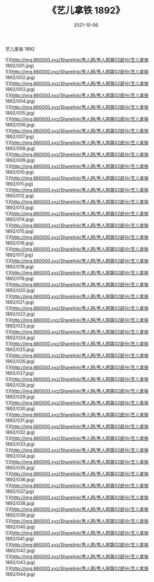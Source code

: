 ﻿---
layout: post
title:  《艺儿拿铁 1892》
date:   2021-10-06
img: http://img.660000.xyz/Sharelink/秀人网/秀人网第02部分/艺儿拿铁 1892/000.jpg
categories: [美女, 清纯, 唯美]
---

艺儿拿铁 1892

  ![](http://img.660000.xyz/Sharelink/秀人网/秀人网第02部分/艺儿拿铁 1892/001.jpg) <br> ![](http://img.660000.xyz/Sharelink/秀人网/秀人网第02部分/艺儿拿铁 1892/002.jpg) <br> ![](http://img.660000.xyz/Sharelink/秀人网/秀人网第02部分/艺儿拿铁 1892/003.jpg) <br> ![](http://img.660000.xyz/Sharelink/秀人网/秀人网第02部分/艺儿拿铁 1892/004.jpg) <br> ![](http://img.660000.xyz/Sharelink/秀人网/秀人网第02部分/艺儿拿铁 1892/005.jpg) <br> ![](http://img.660000.xyz/Sharelink/秀人网/秀人网第02部分/艺儿拿铁 1892/006.jpg) <br> ![](http://img.660000.xyz/Sharelink/秀人网/秀人网第02部分/艺儿拿铁 1892/007.jpg) <br> ![](http://img.660000.xyz/Sharelink/秀人网/秀人网第02部分/艺儿拿铁 1892/008.jpg) <br> ![](http://img.660000.xyz/Sharelink/秀人网/秀人网第02部分/艺儿拿铁 1892/009.jpg) <br> ![](http://img.660000.xyz/Sharelink/秀人网/秀人网第02部分/艺儿拿铁 1892/010.jpg) <br> ![](http://img.660000.xyz/Sharelink/秀人网/秀人网第02部分/艺儿拿铁 1892/011.jpg) <br> ![](http://img.660000.xyz/Sharelink/秀人网/秀人网第02部分/艺儿拿铁 1892/012.jpg) <br> ![](http://img.660000.xyz/Sharelink/秀人网/秀人网第02部分/艺儿拿铁 1892/013.jpg) <br> ![](http://img.660000.xyz/Sharelink/秀人网/秀人网第02部分/艺儿拿铁 1892/014.jpg) <br> ![](http://img.660000.xyz/Sharelink/秀人网/秀人网第02部分/艺儿拿铁 1892/015.jpg) <br> ![](http://img.660000.xyz/Sharelink/秀人网/秀人网第02部分/艺儿拿铁 1892/016.jpg) <br> ![](http://img.660000.xyz/Sharelink/秀人网/秀人网第02部分/艺儿拿铁 1892/017.jpg) <br> ![](http://img.660000.xyz/Sharelink/秀人网/秀人网第02部分/艺儿拿铁 1892/018.jpg) <br> ![](http://img.660000.xyz/Sharelink/秀人网/秀人网第02部分/艺儿拿铁 1892/019.jpg) <br> ![](http://img.660000.xyz/Sharelink/秀人网/秀人网第02部分/艺儿拿铁 1892/020.jpg) <br> ![](http://img.660000.xyz/Sharelink/秀人网/秀人网第02部分/艺儿拿铁 1892/021.jpg) <br> ![](http://img.660000.xyz/Sharelink/秀人网/秀人网第02部分/艺儿拿铁 1892/022.jpg) <br> ![](http://img.660000.xyz/Sharelink/秀人网/秀人网第02部分/艺儿拿铁 1892/023.jpg) <br> ![](http://img.660000.xyz/Sharelink/秀人网/秀人网第02部分/艺儿拿铁 1892/024.jpg) <br> ![](http://img.660000.xyz/Sharelink/秀人网/秀人网第02部分/艺儿拿铁 1892/025.jpg) <br> ![](http://img.660000.xyz/Sharelink/秀人网/秀人网第02部分/艺儿拿铁 1892/026.jpg) <br> ![](http://img.660000.xyz/Sharelink/秀人网/秀人网第02部分/艺儿拿铁 1892/027.jpg) <br> ![](http://img.660000.xyz/Sharelink/秀人网/秀人网第02部分/艺儿拿铁 1892/028.jpg) <br> ![](http://img.660000.xyz/Sharelink/秀人网/秀人网第02部分/艺儿拿铁 1892/029.jpg) <br> ![](http://img.660000.xyz/Sharelink/秀人网/秀人网第02部分/艺儿拿铁 1892/030.jpg) <br> ![](http://img.660000.xyz/Sharelink/秀人网/秀人网第02部分/艺儿拿铁 1892/031.jpg) <br> ![](http://img.660000.xyz/Sharelink/秀人网/秀人网第02部分/艺儿拿铁 1892/032.jpg) <br> ![](http://img.660000.xyz/Sharelink/秀人网/秀人网第02部分/艺儿拿铁 1892/033.jpg) <br> ![](http://img.660000.xyz/Sharelink/秀人网/秀人网第02部分/艺儿拿铁 1892/034.jpg) <br> ![](http://img.660000.xyz/Sharelink/秀人网/秀人网第02部分/艺儿拿铁 1892/035.jpg) <br> ![](http://img.660000.xyz/Sharelink/秀人网/秀人网第02部分/艺儿拿铁 1892/036.jpg) <br> ![](http://img.660000.xyz/Sharelink/秀人网/秀人网第02部分/艺儿拿铁 1892/037.jpg) <br> ![](http://img.660000.xyz/Sharelink/秀人网/秀人网第02部分/艺儿拿铁 1892/038.jpg) <br> ![](http://img.660000.xyz/Sharelink/秀人网/秀人网第02部分/艺儿拿铁 1892/039.jpg) <br> ![](http://img.660000.xyz/Sharelink/秀人网/秀人网第02部分/艺儿拿铁 1892/040.jpg) <br> ![](http://img.660000.xyz/Sharelink/秀人网/秀人网第02部分/艺儿拿铁 1892/041.jpg) <br> ![](http://img.660000.xyz/Sharelink/秀人网/秀人网第02部分/艺儿拿铁 1892/042.jpg) <br> ![](http://img.660000.xyz/Sharelink/秀人网/秀人网第02部分/艺儿拿铁 1892/043.jpg) <br> ![](http://img.660000.xyz/Sharelink/秀人网/秀人网第02部分/艺儿拿铁 1892/044.jpg) <br>